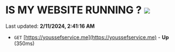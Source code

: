 # IS MY WEBSITE RUNNING ? [![](https://img.shields.io/static/v1?label=Sponsor&message=%E2%9D%A4&logo=GitHub&color=%23fe8e86)](https://github.com/sponsors/<username>)

Last updated: **2/11/2024, 2:41:16 AM**

- `GET` [https://youssefservice.me](https://youssefservice.me) - **Up** (350ms)
